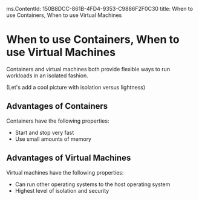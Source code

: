 ms.ContentId: 150B8DCC-861B-4FD4-9353-C9886F2F0C30
title: When to use Containers, When to use Virtual Machines

# When to use Containers, When to use Virtual Machines

Containers and virtual machines both provide flexible ways to run workloads in an isolated fashion.

(Let's add a cool picture with isolation versus lightness)

## Advantages of Containers

Containers have the following properties:
- Start and stop very fast
- Use small amounts of memory

## Advantages of Virtual Machines

Virtual machines have the following properties:
- Can run other operating systems to the host operating system
- Highest level of isolation and security
